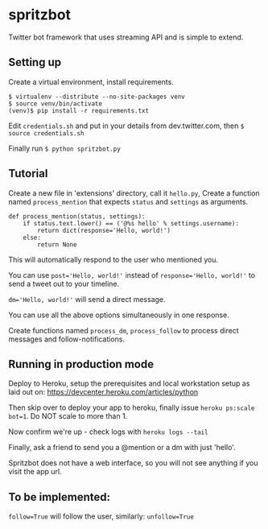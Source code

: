 spritzbot
=========

Twitter bot framework that uses streaming API and is simple to extend.

## Setting up

Create a virtual environment, install requirements.

```
$ virtualenv --distribute --no-site-packages venv
$ source venv/bin/activate
(venv)$ pip install -r requirements.txt
```

Edit ``credentials.sh`` and put in your details from dev.twitter.com, then
``$ source credentials.sh``

Finally run ``$ python spritzbot.py``


## Tutorial

Create a new file in 'extensions' directory, call it ``hello.py``,
Create a function named ``process_mention`` that expects ``status`` and
``settings`` as arguments.

```
def process_mention(status, settings):
    if status.text.lower() == ('@%s hello' % settings.username):
        return dict(response='Hello, world!')
    else:
        return None
```

This will automatically respond to the user who mentioned you.

You can use ``post='Hello, world!'`` instead of
``response='Hello, world!'`` to send a tweet out to your timeline.

``dm='Hello, world!'`` will send a direct message.

You can use all the above options simultaneously in one response.

Create functions named ``process_dm``, ``process_follow`` to process
direct messages and follow-notifications.

## Running in production mode

Deploy to Heroku, setup the prerequisites and local workstation setup
as laid out on: https://devcenter.heroku.com/articles/python

Then skip over to deploy your app to heroku, finally issue
``heroku ps:scale bot=1``. Do NOT scale to more than 1.

Now confirm we're up - check logs with ``heroku logs --tail``

Finally, ask a friend to send you a @mention or a dm with just 'hello'.

Spritzbot does not have a web interface, so you will not see anything
if you visit the app url.

## To be implemented:

``follow=True`` will follow the user, similarly: ``unfollow=True``
